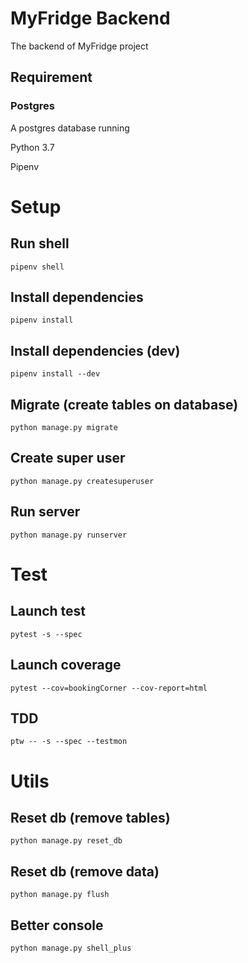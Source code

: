 # MyFridge Backend

The backend of MyFridge project

## Requirement

### Postgres

A postgres database running

Python 3.7

Pipenv

# Setup


## Run shell

```
pipenv shell
```


## Install dependencies

```
pipenv install
```

## Install dependencies (dev)

```
pipenv install --dev
```

## Migrate (create tables on database)

```
python manage.py migrate
```

## Create super user

```
python manage.py createsuperuser
```

## Run server

```
python manage.py runserver
```

# Test

## Launch test

```
pytest -s --spec
```

## Launch coverage

```
pytest --cov=bookingCorner --cov-report=html
```

## TDD

```
ptw -- -s --spec --testmon
```

# Utils

## Reset db (remove tables)

```
python manage.py reset_db
```

## Reset db (remove data)

```
python manage.py flush
```

## Better console

```
python manage.py shell_plus
```